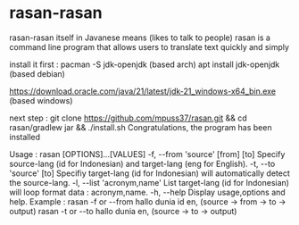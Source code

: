 # rasan-rasan
rasan-rasan itself in Javanese means (likes to talk to people) rasan is a command line program that allows users to translate text quickly and simply

install it first :
pacman -S jdk-openjdk (based arch)
apt install jdk-openjdk (based debian)

https://download.oracle.com/java/21/latest/jdk-21_windows-x64_bin.exe (based windows)

next step :
git clone https://github.com/mpuss37/rasan.git
&& cd rasan/gradlew jar
&& ./install.sh
Congratulations, the program has been installed

Usage : 
rasan [OPTIONS]...[VALUES]
-f, --from 'source' [from] [to]    Specify source-lang (id for Indonesian) and target-lang (eng for English).
-t, --to   'source' [to]    Specifiy target-lang (id for Indonesian) will automatically detect the source-lang.
-l, --list   'acronym,name'    List target-lang (id for Indonesian) will loop format data : acronym,name.
-h, --help          Display usage,options and help.
Example :
rasan -f or --from hallo dunia id en, (source -> from -> to -> output)
rasan -t or --to hallo dunia en, (source -> to -> output)
